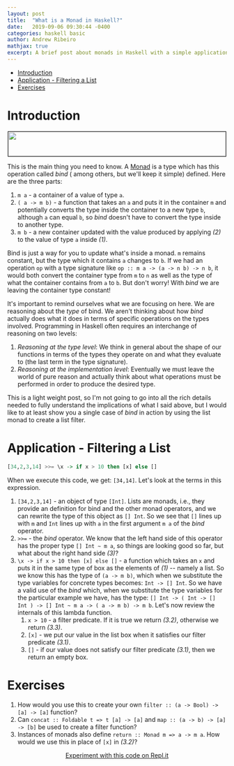 ```yaml
---
layout: post
title:  "What is a Monad in Haskell?"
date:   2019-09-06 09:30:44 -0400
categories: haskell basic
author: Andrew Ribeiro
mathjax: true
excerpt: A brief post about monads in Haskell with a simple application. 
---
```

- [Introduction](#introduction)
- [Application - Filtering a List](#application---filtering-a-list)
- [Exercises](#exercises)

# Introduction
<div style="text-align:center; margin-bottom:13px;">
    <img style="border:solid thin black" src="{{site.url}}/{{site.baseurl}}/img/bindType.png" width="500" height="56" />
</div>

This is the main thing you need to know. A [Monad](https://wiki.haskell.org/Monad) is a type which has this operation called *bind* ( among others, but we'll keep it simple) defined. Here are the three parts:

1. `m a` - a container of a value of type `a`.
2. `( a -> m b)` - a function that takes an `a` and puts it in the container `m` and potentially converts the type inside the container to a new type `b`, although `a` can equal `b`, so *bind* doesn't have to convert the type inside to another type.
3. `m b` - a new container updated with the value produced by applying *(2)* to the value of type `a` inside *(1)*.
   
Bind is just a way for you to update what's inside a monad. `m` remains constant, but the type which it contains `a` changes to `b`. If we had an operation `op` with a type signature like `op :: m a -> (a -> n b) -> n b`, it would both convert the container type from `m` to `n` as well as the type of what the container contains from `a` to `b`. But don't worry! With *bind* we are leaving the container type constant!

It's important to remind ourselves what we are focusing on here. We are reasoning about the *type* of bind. We aren't thinking about how *bind* actually does what it does in terms of specific operations on the types involved. Programming in Haskell often requires an interchange of reasoning on two levels: 

1. *Reasoning at the type level*: We think in general about the shape of our functions in terms of the types they operate on and what they evaluate to (the last term in the type signature).  
2. *Reasoning at the implementation level*: Eventually we must leave the world of pure reason and actually think about what operations must be performed in order to produce the desired type. 

This is a light weight post, so I'm not going to go into all the rich details needed to fully understand the implications of what I said above, but I would like to at least show you a single case of *bind* in action by using the list monad to create a list filter.

# Application - Filtering a List

```haskell
[34,2,3,14] >>= \x -> if x > 10 then [x] else []
```

When we execute this code, we get: `[34,14]`. Let's look at the terms in this expression.

1. `[34,2,3,14]` - an object of type `[Int]`. Lists are monads, i.e., they provide an definition for bind and the other monad operators, and we can rewrite the type of this object as `[] Int`. So we see that `[]` lines up with `m` and `Int` lines up with `a` in the first argument `m a` of the *bind* operator.
2. `>>=` - the *bind* operator. We know that the left hand side of this operator has the proper type `[] Int ~ m a`, so things are looking good so far, but what about the right hand side *(3)*?
3. `\x -> if x > 10 then [x] else []` - a function which takes an `x` and puts it in the same type of box as the elements of *(1)* -- namely a list. So we know this has the type of `(a -> m b)`, which when we substitute the type variables for concrete types becomes: `Int -> [] Int`. So we have a valid use of the *bind* which, when we substitute the type variables for the particular example we have, has the type: `[] Int -> ( Int -> [] Int ) -> [] Int ~ m a -> ( a -> m b) -> m b`. Let's now review the internals of this lambda function.
    1. `x > 10` - a filter predicate. If it is true we return *(3.2)*, otherwise we return *(3.3)*.
    2. `[x]` - we put our value in the list box when it satisfies our filter predicate *(3.1)*.
    3. `[]` - if our value does not satisfy our filter predicate *(3.1)*, then we return an empty box.


# Exercises
1. How would you use this to create your own `filter :: (a -> Bool) -> [a] -> [a]` function?
2. Can `concat :: Foldable t => t [a] -> [a]` and `map :: (a -> b) -> [a] -> [b]` be used to create a filter function?
3. Instances of monads also define `return :: Monad m => a -> m a`. How would we use this in place of `[x]` in *(3.2)*?

<div style="text-align:center">
    <a href="https://repl.it/@Andrewnetwork/What-is-a-Monad-in-Haskell">
        Experiment with this code on Repl.it
    </a>
</div>